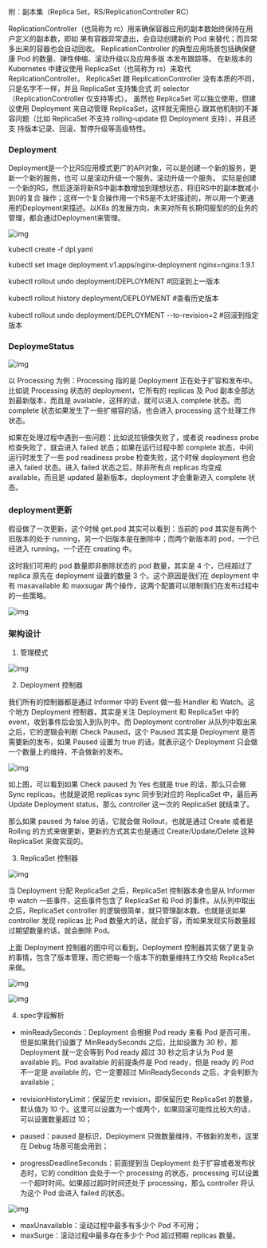 附：副本集（Replica Set，RS/ReplicationController RC） 

ReplicationController（也简称为 rc）⽤来确保容器应⽤的副本数始终保持在⽤户定义的副本数，即如 果有容器异常退出，会⾃动创建新的 Pod 来替代；⽽异常多出来的容器也会⾃动回收。 ReplicationController 的典型应⽤场景包括确保健康 Pod 的数量、弹性伸缩、滚动升级以及应⽤多版 本发布跟踪等。 在新版本的 Kubernetes 中建议使⽤ ReplicaSet（也简称为 rs）来取代 ReplicationController。 ReplicaSet 跟 ReplicationController 没有本质的不同，只是名字不⼀样，并且 ReplicaSet ⽀持集合式 的 selector（ReplicationController 仅⽀持等式）。 虽然也 ReplicaSet 可以独⽴使⽤，但建议使⽤ Deployment 来⾃动管理 ReplicaSet，这样就⽆需担⼼ 跟其他机制的不兼容问题（⽐如 ReplicaSet 不⽀持 rolling-update 但 Deployment ⽀持），并且还⽀ 持版本记录、回滚、暂停升级等⾼级特性。

### Deployment 

Deployment是⼀个⽐RS应⽤模式更⼴的API对象，可以是创建⼀个新的服务，更新⼀个新的服务，也可 以是滚动升级⼀个服务。滚动升级⼀个服务。 实际是创建⼀个新的RS，然后逐渐将新RS中副本数增加到理想状态，将旧RS中的副本数减⼩到0的复合 操作；这样⼀个复合操作⽤⼀个RS是不太好描述的，所以⽤⼀个更通⽤的Deployment来描述。以K8s 的发展⽅向，未来对所有⻓期伺服型的的业务的管理，都会通过Deployment来管理。

![img](https://edu.aliyun.com/files/course/2021/04-02/16221461bfc1145102.png)



kubectl create -f dpl.yaml

kubectl set image deployment.v1.apps/nginx-deployment nginx=nginx:1.9.1

kubectl rollout undo deployment/DEPLOYMENT	#回滚到上一版本

kubectl rollout history deployment/DEPLOYMENT	#查看历史版本

kubectl rollout undo deployment/DEPLOYMENT --to-revision=2	#回滚到指定版本

### DeploymeStatus

![img](https://edu.aliyun.com/files/course/2021/04-02/162522201508985927.png)

以 Processing 为例：Processing 指的是 Deployment 正在处于扩容和发布中。比如说 Processing 状态的 deployment，它所有的 replicas 及 Pod 副本全部达到最新版本，而且是 available，这样的话，就可以进入 complete 状态。而 complete 状态如果发生了一些扩缩容的话，也会进入 processing 这个处理工作状态。

 

如果在处理过程中遇到一些问题：比如说拉镜像失败了，或者说 readiness probe 检查失败了，就会进入 failed 状态；如果在运行过程中即 complete 状态，中间运行时发生了一些 pod readiness probe 检查失败，这个时候 deployment 也会进入 failed 状态。进入 failed 状态之后，除非所有点 replicas 均变成 available，而且是 updated 最新版本，deployment 才会重新进入 complete 状态。



### deployment更新

假设做了一次更新，这个时候 get.pod 其实可以看到：当前的 pod 其实是有两个旧版本的处于 running，另一个旧版本是在删除中；而两个新版本的 pod，一个已经进入 running，一个还在 creating 中。

 

这时我们可用的 pod 数量即非删除状态的 pod 数量，其实是 4 个，已经超过了 replica 原先在 deployment 设置的数量 3 个。这个原因是我们在 deployment 中有 maxavailable 和 maxsugar 两个操作，这两个配置可以限制我们在发布过程中的一些策略。

![img](https://edu.aliyun.com/files/course/2021/04-02/163142eea47b742451.png)



### 架构设计

1. 管理模式

![img](https://edu.aliyun.com/files/course/2021/04-02/163427311491414981.png)



2. Deployment 控制器

我们所有的控制器都是通过 Informer 中的 Event 做一些 Handler 和 Watch。这个地方 Deployment 控制器，其实是关注 Deployment 和 ReplicaSet 中的 event，收到事件后会加入到队列中。而 Deployment controller 从队列中取出来之后，它的逻辑会判断 Check Paused，这个 Paused 其实是 Deployment 是否需要新的发布，如果 Paused 设置为 true 的话，就表示这个 Deployment 只会做一个数量上的维持，不会做新的发布。

![img](https://edu.aliyun.com/files/course/2021/04-02/164408812526203785.png)

如上图，可以看到如果 Check paused 为 Yes 也就是 true 的话，那么只会做 Sync replicas。也就是说把 replicas sync 同步到对应的 ReplicaSet 中，最后再 Update Deployment status，那么 controller 这一次的 ReplicaSet 就结束了。

 

那么如果 paused 为 false 的话，它就会做 Rollout，也就是通过 Create 或者是 Rolling 的方式来做更新，更新的方式其实也是通过 Create/Update/Delete 这种 ReplicaSet 来做实现的。



3. ReplicaSet 控制器

![img](https://edu.aliyun.com/files/course/2021/04-02/1635197e5585941218.png)

当 Deployment 分配 ReplicaSet 之后，ReplicaSet 控制器本身也是从 Informer 中 watch 一些事件，这些事件包含了 ReplicaSet 和 Pod 的事件。从队列中取出之后，ReplicaSet controller 的逻辑很简单，就只管理副本数。也就是说如果 controller 发现 replicas 比 Pod 数量大的话，就会扩容，而如果发现实际数量超过期望数量的话，就会删除 Pod。

 

上面 Deployment 控制器的图中可以看到，Deployment 控制器其实做了更复杂的事情，包含了版本管理，而它把每一个版本下的数量维持工作交给 ReplicaSet 来做。

 

![img](https://edu.aliyun.com/files/course/2021/04-02/163750eb6a68310445.png)

![img](https://edu.aliyun.com/files/course/2021/04-02/163819beb2d1676902.png)



4. spec字段解析

- minReadySeconds：Deployment 会根据 Pod ready 来看 Pod 是否可用，但是如果我们设置了 MinReadySeconds 之后，比如设置为 30 秒，那 Deployment 就一定会等到 Pod ready 超过 30 秒之后才认为 Pod 是 available 的。Pod available 的前提条件是 Pod ready，但是 ready 的 Pod 不一定是 available 的，它一定要超过 MinReadySeconds 之后，才会判断为 available；

 

- revisionHistoryLimit：保留历史 revision，即保留历史 ReplicaSet 的数量，默认值为 10 个。这里可以设置为一个或两个，如果回滚可能性比较大的话，可以设置数量超过 10；

 

- paused：paused 是标识，Deployment 只做数量维持，不做新的发布，这里在 Debug 场景可能会用到；

 

- progressDeadlineSeconds：前面提到当 Deployment 处于扩容或者发布状态时，它的 condition 会处于一个 processing 的状态，processing 可以设置一个超时时间。如果超过超时时间还处于 processing，那么 controller 将认为这个 Pod 会进入 failed 的状态。

![img](https://edu.aliyun.com/files/course/2021/04-02/1639004cc8c5462759.png)



- maxUnavailable：滚动过程中最多有多少个 Pod 不可用；
- maxSurge：滚动过程中最多存在多少个 Pod 超过预期 replicas 数量。

